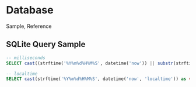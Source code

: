 # Database
Sample, Reference

## SQLite Query Sample
```sql
-- milliseconds
SELECT cast((strftime('%Y%m%d%H%M%S', datetime('now')) || substr(strftime('%f','now'),4)) as varchar) as today

-- localtime
SELECT cast(strftime('%Y%m%d%H%M%S', datetime('now', 'localtime')) as varchar) as today
```

